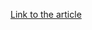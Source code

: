 [Link to the article](https://www.akamai.com/blog/security/large--complex-ddos-attacks-on-the-rise-in-2020)

